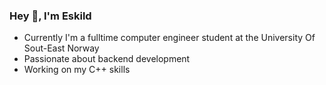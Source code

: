 ### Hey 👋, I'm Eskild
* Currently I'm a fulltime computer engineer student at the University Of Sout-East Norway
* Passionate about backend development
* Working on my C++ skills

<!---
eskildsvennungsen/eskildsvennungsen is a ✨ special ✨ repository because its `README.md` (this file) appears on your GitHub profile.
You can click the Preview link to take a look at your changes.
--->
